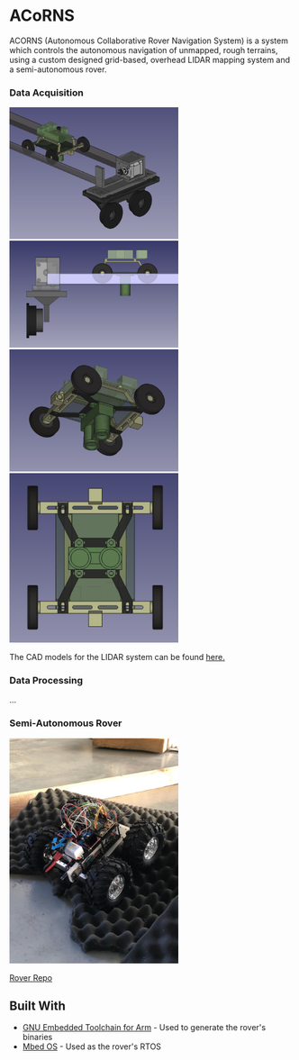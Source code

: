 # ACoRNS
ACORNS (Autonomous Collaborative Rover Navigation System) is a system which controls the autonomous navigation of unmapped, rough terrains, using a custom designed grid-based, overhead LIDAR mapping system and a semi-autonomous rover.
### Data Acquisition
<img src="https://github.com/jongreene/acorns-cad-models/blob/master/images/rover_on_rails.jpg" width="300" title="LIDAR Cart on Rail System"></img>
<img src="https://github.com/jongreene/acorns-cad-models/blob/master/images/rover_on_rails01.jpg" width="300" title="LIDAR Cart on Rail System"></img>
<img src="https://github.com/jongreene/acorns-cad-models/blob/master/images/rover03.jpg" width="300" title="LIDAR Cart on Rail System"></img>
<img src="https://github.com/jongreene/acorns-cad-models/blob/master/images/rover04.jpg" width="300" title="LIDAR Cart on Rail System"></img>

The CAD models for the LIDAR system can be found [here.](https://github.com/jongreene/acorns-cad-models)

### Data Processing
...

### Semi-Autonomous Rover
<img src="https://github.com/jongreene/projects-media/blob/master/acorns/6db4ab84-d0be-4a54-b1a0-f3dc903e4d98.jpeg?raw=true" width="300" title="Rover on foam pad"></img>

[Rover Repo](https://github.com/jongreene/semi-autonomous-rover)

## Built With

* [GNU Embedded Toolchain for Arm](https://developer.arm.com/tools-and-software/open-source-software/developer-tools/gnu-toolchain/gnu-rm/downloads) - Used to generate the rover's binaries
* [Mbed OS](https://www.mbed.com/en/platform/mbed-os/) - Used as the rover's RTOS
